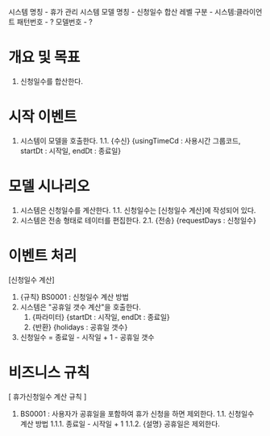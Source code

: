 시스템 명칭 - 휴가 관리 시스템
모델 명칭 - 신청일수 합산
레벨 구분 - 시스템:클라이언트
패턴번호 - ?
모델번호 - ?

# 개요 및 목표
1. 신청일수를 합산한다.

# 시작 이벤트
1. 시스템이 모델을 호출한다.
	1.1. {수신} {usingTimeCd : 사용시간 그룹코드,  startDt : 시작일, endDt : 종료일}
	
# 모델 시나리오
1. 시스템은 신청일수를 계산한다.
	1.1. 신청일수는 [신청일수 계산]에 작성되어 있다.
2. 시스템은 전송 형태로 테이터를 편집한다.
	2.1. {전송} {requestDays : 신청일수}

# 이벤트 처리
[신청일수 계산]
1. {규칙} BS0001 : 신청일수 계산 방법
2. 시스템은 "공휴일 갯수 계산"을 호출한다.
	1. {파라미터} {startDt : 시작일, endDt : 종료일}
	2. {반환} {holidays : 공휴일 갯수}
3. 신청일수 = 종료일 - 시작일 + 1 - 공휴일 갯수


# 비즈니스 규칙
[ 휴가신청일수 계산 규칙 ]
1. BS0001 : 사용자가 공휴일을 포함하여 휴가 신청을 하면 제외한다.
	1.1. 신청일수 계산 방법
		1.1.1. 종료일 - 시작일 + 1
		1.1.2. {설명} 공휴일은 제외한다.